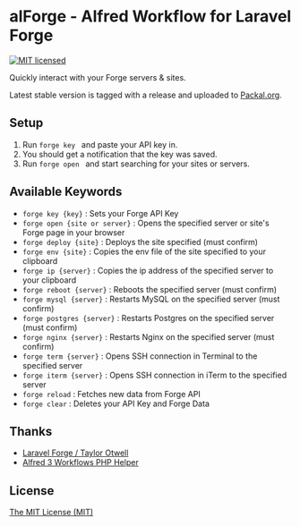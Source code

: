 # alForge - Alfred Workflow for Laravel Forge
[![MIT licensed](https://img.shields.io/badge/license-MIT-blue.svg)](./LICENSE)

Quickly interact with your Forge servers & sites.

Latest stable version is tagged with a release and uploaded to [Packal.org](http://www.packal.org/workflow/alforge).

## Setup

1. Run `forge key ` and paste your API key in.
2. You should get a notification that the key was saved.
3. Run `forge open ` and start searching for your sites or servers.

## Available Keywords
- `forge key {key}` : Sets your Forge API Key
- `forge open {site or server}` : Opens the specified server or site's Forge page in your browser
- `forge deploy {site}` : Deploys the site specified (must confirm)
- `forge env {site}` : Copies the env file of the site specified to your clipboard
- `forge ip {server}` : Copies the ip address of the specified server to your clipboard
- `forge reboot {server}` : Reboots the specified server (must confirm)
- `forge mysql {server}` : Restarts MySQL on the specified server (must confirm)
- `forge postgres {server}` : Restarts Postgres on the specified server (must confirm)
- `forge nginx {server}` : Restarts Nginx on the specified server (must confirm)
- `forge term {server}` : Opens SSH connection in Terminal to the specified server
- `forge iterm {server}` : Opens SSH connection in iTerm to the specified server
- `forge reload` : Fetches new data from Forge API
- `forge clear` : Deletes your API Key and Forge Data

## Thanks
- [Laravel Forge / Taylor Otwell](https://forge.laravel.com)
- [Alfred 3 Workflows PHP Helper](https://github.com/joetannenbaum/alfred-workflow)

## License
[The MIT License (MIT)](LICENSE)
